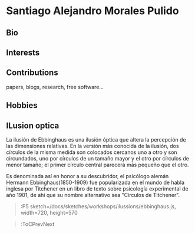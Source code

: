 # Santiago Alejandro Morales Pulido

## Bio

## Interests

## Contributions

papers, blogs, research, free software...

## Hobbies

## ILusion optica
La ilusión de Ebbinghaus es una ilusión óptica que altera la percepción de las dimensiones relativas. En la versión más conocida de la ilusión, dos círculos de la misma medida son colocados cercanos uno a otro y son circundados, uno por círculos de un tamaño mayor y el otro por círculos de menor tamaño; el primer círculo central parecerá más pequeño que el otro.

Es denominada así en honor a su descubridor, el psícólogo alemán Hermann Ebbinghaus(1850-1909) fue popularizada en el mundo de habla inglesa por Titchener en un libro de texto sobre psicología experimental de año 1901, de ahí que su nombre alternativo sea "Círculos de Titchener".

> :P5 sketch=/docs/sketches/workshops/ilussions/ebbinghaus.js, width=720, height=570

> :ToCPrevNext